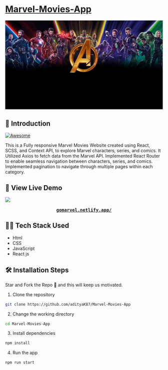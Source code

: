 # [Marvel-Movies-App](https://gomarvel.netlify.app/)

![Marvel-Movies-App](https://raw.githubusercontent.com/adityaK87/Marvel-Movies-App/main/src/assets/marvelbg.jpg)

## 📌 Introduction

[![Awesome](https://awesome.re/badge.svg)](https://awesome.re)

This is a Fully responsive Marvel Movies Website created using React, SCSS, and Context API, to explore Marvel
characters, series, and comics. It Utilized Axios to fetch data from the Marvel API. Implemented React Router to enable seamless navigation between characters, series, and comics. Implemented pagination to navigate through multiple pages within each category.

## 🚀 View Live Demo

<img src="https://img.shields.io/badge/website-up-greene" />

<pre><center><a href="https://gomarvel.netlify.app/"><b>gomarvel.netlify.app/</b></a></center></pre>

## 👨‍💻 Tech Stack Used

-   Html
-   CSS
-   JavaScript
-   React js

## 🛠️ Installation Steps

Star and Fork the Repo 🌟 and this will keep us motivated.

1. Clone the repository

```bash
git clone https://github.com/adityaK87/Marvel-Movies-App
```

2. Change the working directory

```bash
cd Marvel-Movies-App
```

3. Install dependencies

```bash
npm install
```

4. Run the app

```bash
npm run start
```

